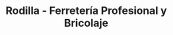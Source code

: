 ---
title: "Rodilla - Ferretería Profesional y Bricolaje"
url: /salamanca/rodilla-ferreteria-profesional-y-bricolaje/
shop: hardware
---